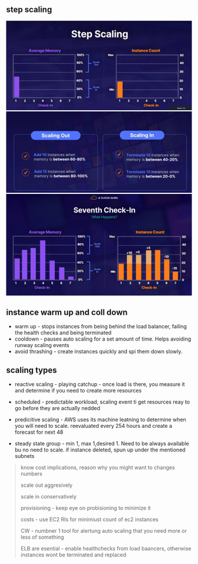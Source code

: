## step scaling

![step sclaing](../images/step_scaling.png)
![step scaling policies](../images/step_scaling_policies.png)
![what ahppens](../images/what_happes_asg.png)

## instance warm up and coll down

- warm up - stops instances from being behind the load balancer, failing the health checks and being terminated
- cooldown - pauses auto scaling for a set amount of time. Helps avoiding runway scaling events
- avoid thrashing - create instances quickly and spi them down slowly.

## scaling types

- reactive scaling - playing catchup - once load is there, you measure it and determine if you need to create more resources
- scheduled - predictable workload, scaling event ti get resources reay to go before they are actually nedded
- predicitive scaling - AWS uses its machine leatning to determine when you will need to scale. reevaluated every 254 hours and create a forecast for next 48

- steady state group - min 1, max 1,desired 1. Need to be always available bu no need to scale. if instance deleted, spun up under the mentioned subnets

> know cost implications, reason why you might want to changes numbers
>
> scale out aggresively
>
> scale in conservatively
>
> provisioning - keep eye on probisioning to minimize it
>
> costs - use EC2 RIs for minimiust count of ec2 instances
>
> CW - numbner 1 tool for alertung auto scaling that you need more or less of something
>
> ELB are esential - enable healthchecks from load baancers, otherwise instances wont be terminated and replaced